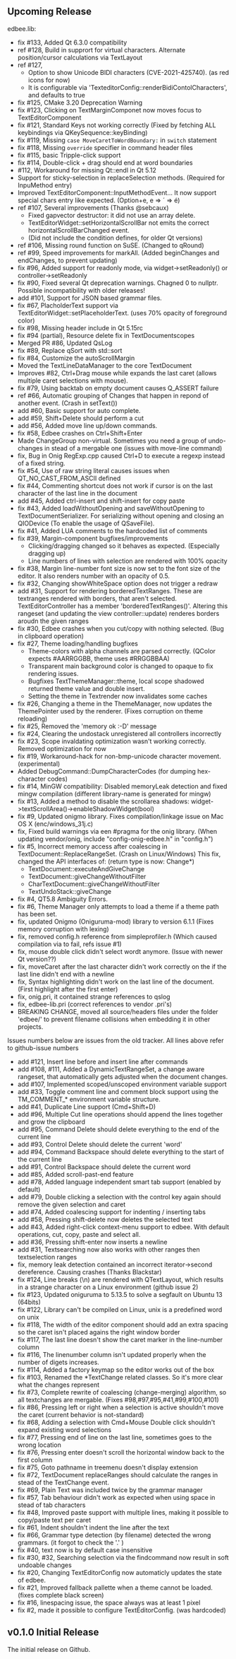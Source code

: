 ## Upcoming Release

edbee.lib:

- fix #133, Added Qt 6.3.0 compatibility
- ref #128, Build in supprort for virtual characters. Alternate position/cursor calculations via TextLayout
- ref #127,
  - Option to show Unicode BIDI characters (CVE-2021-425740). (as red icons for now)
  - It is configurable via 'TexteditorConfig::renderBidiContolCharacters', and defaults to true
- fix #125, CMake 3.20 Deprecation Warning
- fix #123, Clicking on TextMarginComponet now moves focus to TextEditorComponent
- fix #121, Standard Keys not working correctly (Fixed by fetching ALL keybindings via QKeySequence::keyBinding)
- fix #119, Missing `case MoveCaretToWordBoundary:` in `switch` statement
- fix #118, Missing `override` specifier in command header files
- fix #115, basic Tripple-click support
- fix #114, Double-click + drag should end at word boundaries
- #112, Workaround for missing Qt::endl in Qt 5.12
- Support for sticky-selection in replaceSelection methods. (Required for InpuMethod entry)
- Improved TextEditorComponent::InputMethodEvent... It now support special chars entry like expected. (Option+e,  e => ´ => é)
- ref #107, Several improvements  (Thanks @sebcaux)
  - Fixed gapvector destructor: it did not use an array delete.
  - TextEditorWidget::setHorizontalScrollBar not emits the correct horizontalScrollBarChanged event.
  - (Did not include the condition defines, for older Qt versions)
- ref #106, Missing round function on SuSE. (Changed to qRound)
- ref #99, Speed improvements for markAll. (Added beginChanges and endChanges, to  prevent updating)
- fix #96, Added support for readonly mode, via widget->setReadonly() or controller->setReadonly
- fix #90, Fixed several Qt deprecation warnings. Chagned 0 to nullptr. Possible incompatibility with older releases!
- add #101, Support for JSON based grammar files.
- fix #67, PlacholderText support via TextEditorWidget::setPlaceholderText. (uses 70% opacity of foreground color)
- fix #98, Missing header include in Qt 5.15rc
- fix #94 (partial), Resource delete fix in TextDocumentscopes
- Merged PR #86, Updated QsLog
- fix #89, Replace qSort with std::sort
- fix #84, Customize the autoScrollMargin
- Moved the TextLineDataManager to the core TextDocument
- Improves #82, Ctrl+Drag mouse while expands the last caret (allows multiple caret selections with mouse).
- fix #79, Using backtab on empty document causes Q_ASSERT failure
- ref #66, Automatic grouping of Changes that happen in repond of another event. (Crash in setText())
- add #60, Basic support for auto complete.
- add #59, Shift+Delete should perform a cut
- add #56, Added move line up/down commands.
- fix #58, Edbee crashes on Ctrl+Shift+Enter
- Made ChangeGroup non-virtual. Sometimes you need a group of undo-changes in stead of a mergable one (issues with move-line command)
- fix, Bug in Onig RegExp.cpp caused Ctrl+D to execute a regexp instead of a fixed string.
- fix #54, Use of raw string literal causes issues when QT_NO_CAST_FROM_ASCII defined
- fix #44, Commenting shortcut does not work if cursor is on the last character of the last line in the document
- add #45, Added ctrl-insert and shift-insert for copy paste
- fix #43, Added loadWithoutOpening and saveWithoutOpening to TextDocumentSerializer. For serializing without opening and closing an QIODevice (To enable the usage of QSaveFile).
- fix #41, Added LUA comments to the hardcoded list of comments
- fix #39, Margin-component bugfixes/improvements
	- Clicking/dragging changed so it behaves as expected. (Especially dragging up)
	- Line numbers of lines with selection are rendered with 100% opacity
- fix #38, Margin line-number font size is now set to the font size of the editor. It also renders number with an opacity of 0.5.
- fix #32, Changing showWhiteSpace option does not trigger a redraw
- add #31, Support for rendering borderedTextRanges. These are textranges rendered with borders, that aren't selected. TextEditorController has a member 'borderedTextRanges()'. Altering this rangeset (and updating the view controller::update) renderes borders aroudn the given ranges
- fix #30, Edbee crashes when you cut/copy with nothing selected. (Bug in clipboard operation)
- fix #27, Theme loading/handling bugfixes
	- Theme-colors with alpha channels are parsed correctly. (QColor expects #AARRGGBB, theme uses #RRGGBBAA)
	- Transparent main background color is changed to opaque to fix rendering issues.
	- Bugfixes TextThemeManager::theme, local scope shadowed returned theme value and double insert.
	- Setting the theme in Textrender now invalidates some caches
- fix #26, Changing a theme in the ThemeManager, now updates the ThemePointer used by the renderer. (Fixes corruption on theme reloading)
- fix #25, Removed the 'memory ok :-D' message
- fix #24, Clearing the undostack unregistered all controllers incorrectly
- fix #23, Scope invaldating optimization wasn't working correctly. Removed optimization for now
- fix #19, Workaround-hack for non-bmp-unicode character movement. (experimental)
- Added DebugCommand::DumpCharacterCodes (for dumping hex-character codes)
- fix #14, MinGW compatibility: Disabled memoryLeak detection and fixed mingw compilation (different library-name is generated for mingw)
- fix #13, Added a method to disable the scrollarea shadows: widget->textScrollArea()->enableShadowWidget(bool)
- fix #9, Updated onigmo library. Fixes compilation/linkage issue on Mac OS X (enc/windows_31j.c)
- fix, Fixed build warnings via een #pragma for the onig library. (When updating vendor/onig, include "config-onig-edbee.h" in "config.h")
- fix #5, Incorrect memory access after coalescing in TextDocument::ReplaceRangeSet. (Crash on Linux/Windows)
	This fix, changed the API interfaces of: (return type is now: Change*)
    - TextDocument::executeAndGiveChange
	- TextDocument::giveChangeWithoutFilter
	- CharTextDocument::giveChangeWithoutFilter
	- TextUndoStack::giveChange
- fix #4, QT5.8 Ambiguity Errors.
- fix #6, Theme Manager only attempts to load a theme if a theme path has been set.
- fix, updated Onigmo (Oniguruma-mod) library to version 6.1.1 (Fixes memory corruption with lexing)
- fix, removed config.h reference from simpleprofiler.h (Which caused compilation via to fail, refs issue #1)
- fix, mouse double click didn't select wordt anymore. (Issue with newer Qt version??)
- fix, moveCaret after the last character didn't work correctly on the if the last line didn't end with a newline
- fix, Syntax highlighting didn't work on the last line of the document. (First highlight after the first enter)
- fix, onig.pri, it contained strange references to qslog
- fix, edbee-lib.pri (correct references to vendor .pri's)
- BREAKING CHANGE, moved all source/headers files under the folder 'edbee/' to prevent filename collisions when embedding it in other projects.

Issues numbers below are issues from the old tracker.
All lines above refer to github-issue numbers

- add #121, Insert line before and insert line after commands
- add #108, #111, Added a DynamicTextRangeSet, a change aware rangeset, that automatically gets adjusted when the document changes.
- add #107, Implemented scoped/unscoped environment variable support
- add #33, Toggle comment line and comment block support using the TM_COMMENT_* environment variable structure.
- add #41, Duplicate Line support (Cmd+Shift+D)
- add #96, Multiple Cut line operations should append the lines together and grow the clipboard
- add #95, Command Delete should delete everything to the end of the current line
- add #93, Control Delete should delete the current 'word'
- add #94, Command Backspace should delete everything to the start of the current line
- add #91, Control Backspace should delete the current word
- add #85, Added scroll-past-end feature
- add #78, Added language independent smart tab support (enabled by default)
- add #79, Double clicking a selection with the control key again should remove the given selection and caret
- add #74, Added coalescing support for indenting / inserting tabs
- add #58, Pressing shift-delete now deletes the selected text
- add #43, Added right-click context-menu support to edbee. With default operations, cut, copy, paste and select all.
- add #36, Pressing shift-enter now inserts a newline
- add #31, Textsearching now also works with other ranges then textselection ranges
- fix, memory leak detection contained an incorrect iterator->second dereference. Causing crashes (Thanks Blackstar)
- fix #124, Line breaks (\n) are rendered with QTextLayout, which results in a strange character on a Linux environment (github issue 2)
- fix #123, Updated oniguruma to 5.13.5 to solve a segfault on Ubuntu 13 (64bits)
- fix #122, Library can't be compiled on Linux, unix  is a predefined word on unix
- fix #118, The width of the editor component should add an extra spacing so the caret isn't placed agains the right window border
- fix #117, The last line doesn't show the caret marker in the line-number column
- fix #116, The linenumber column isn't updated properly when the number of digets increases.
- fix #114, Added a factory keymap so the editor works out of the box
- fix #103, Renamed the *TextChange related classes. So it's more clear what the changes represent
- fix #73, Complete rewrite of coalescing (change-merging) algorithm, so all textchanges are mergable. (Fixes #98,#97,#95,#41,#99,#100,#101)
- fix #86, Pressing left or right when a selection is active shouldn't move the caret (current behavior is not-standard)
- fix #68, Adding a selection with Cmd+Mouse Double click shouldn't expand existing word selections
- fix #77, Pressing end of line on the last line, sometimes goes to the wrong location
- fix #76, Pressing enter doesn't scroll the horizontal window back to the first column
- fix #75, Goto pathname in treemenu doesn't display extension
- fix #72, TextDocument replaceRanges should calculate the ranges in stead of the TextChange event.
- fix #69, Plain Text was included twice by the grammar manager
- fix #57, Tab behaviour didn't work as expected when using space in stead of tab characters
- fix #48, Improved paste support with multiple lines, making it possible to copy/paste text per caret
- fix #61, Indent shouldn't indent the line after the text
- fix #66, Grammar type detection (by filename) detected the wrong grammars. (it forgot to check the '.' )
- fix #40, text now is by default case insensitive
- fix #30, #32, Searching selection via the findcommand now result in soft undoable changes
- fix #20, Changing TextEditorConfig now automaticly updates the state of edbee.
- fix #21, Improved fallback pallette when a theme cannot be loaded. (fixes complete black screen)
- fix #16, linespacing issue, the space always was at least 1 pixel
- fix #2, made it possible to configure TextEditorConfig. (was hardcoded)

## v0.1.0 Initial Release

The initial release on Github.
